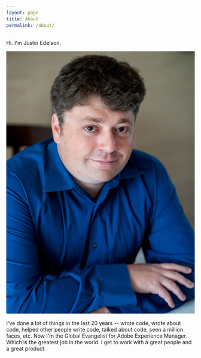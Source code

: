 ```yaml
---
layout: page
title: About
permalink: /about/
---
```


Hi. I'm Justin Edelson.

![Me](/assets/images/me.jpg)

I've done a lot of things in the last 20 years -- wrote code, wrote about code, helped other people write code, talked about code, seen a million faces, etc. Now I'm the Global Evangelist for Adobe Experience Manager. Which is the greatest job in the world. I get to work with a great people and a great product.